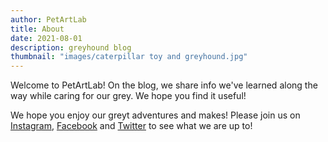 ```yaml
---
author: PetArtLab
title: About
date: 2021-08-01
description: greyhound blog
thumbnail: "images/caterpillar toy and greyhound.jpg"
---
```

Welcome to PetArtLab! On the blog, we share info we've learned along the way while caring for our grey. We hope you find it useful!

We hope you enjoy our greyt adventures and makes! Please join us on [Instagram](https://www.instagram.com/petartlab), [Facebook](https://facebook.com/petartlab) and [Twitter](https://twitter.com/petartlab) to see what we are up to!


